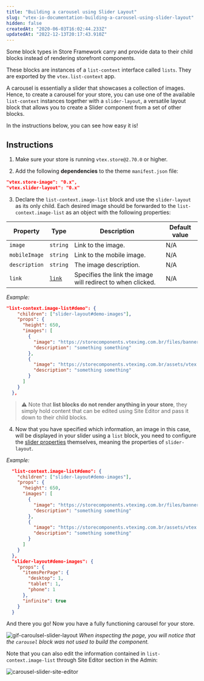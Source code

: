 ```yaml
---
title: "Building a carousel using Slider Layout"
slug: "vtex-io-documentation-building-a-carousel-using-slider-layout"
hidden: false
createdAt: "2020-06-03T16:02:44.233Z"
updatedAt: "2022-12-13T20:17:43.910Z"
---
```


Some block types in Store Framework carry and provide data to their child blocks instead of rendering storefront components.

These blocks are instances of a `list-context` interface called `lists`. They are exported by the `vtex.list-context` app.

A carousel is essentially a slider that showcases a collection of images. Hence, to create a carousel for your store, you can use one of the available `list-context` instances together with a `slider-layout`, a versatile layout block that allows you to create a Slider component from a set of other blocks.

In the instructions below, you can see how easy it is!

## Instructions

1. Make sure your store is running `vtex.store@2.70.0` or higher.

2. Add the following **dependencies** to the theme `manifest.json` file:

```json
"vtex.store-image": "0.x",
"vtex.slider-layout": "0.x"
```

3. Declare the `list-context.image-list` block and use the `slider-layout` as its only child. Each desired image should be forwarded to the `list-context.image-list` as an object with the following properties:

| Property      | Type                                                                                                                                | Description                                                 | Default value |
| ------------- | ----------------------------------------------------------------------------------------------------------------------------------- | ----------------------------------------------------------- | ------------- |
| `image`       | `string`                                                                                                                            | Link to the image.                                          | N/A           |
| `mobileImage` | `string`                                                                                                                            | Link to the mobile image.                                   | N/A           |
| `description` | `string`                                                                                                                            | The image description.                                      | N/A           |
| `link`        | [`link`](https://github.com/vtex-apps/native-types/blob/f63aeeb8f6e62f4a9aaec052a8be34973be7389b/pages/contentSchemas.json#L52-L74) | Specifies the link the image will redirect to when clicked. | N/A           |

*Example:*

```json
"list-context.image-list#demo": {
    "children": ["slider-layout#demo-images"],
    "props": {
      "height": 650,
      "images": [
        {
          "image": "https://storecomponents.vteximg.com.br/files/banner-infocard2.png",
          "description": "something something"
        },
        {
          "image": "https://storecomponents.vteximg.com.br/assets/vtex.file-manager-graphql/images/Group%207%20(1)%20(1)%20(1)%20(1)%20(1)___c6b3ed853fb16a08b265753b50e0c57a.png",
          "description": "something something"
        }
      ]
    }
  },
```

> ⚠️ Note that **list blocks do not render anything in your store**, they simply hold content that can be edited using Site Editor and pass it down to their child blocks.

4. Now that you have specified which information, an image in this case, will be displayed in your slider using a `list` block, you need to configure the [slider properties](https://developers.vtex.com/docs/guides/vtex-slider-layout) themselves, meaning the properties of `slider-layout`.

*Example:*

```json
  "list-context.image-list#demo": {
    "children": ["slider-layout#demo-images"],
    "props": {
      "height": 650,
      "images": [
        {
          "image": "https://storecomponents.vteximg.com.br/files/banner-infocard2.png",
          "description": "something something"
        },
        {
          "image": "https://storecomponents.vteximg.com.br/assets/vtex.file-manager-graphql/images/Group%207%20(1)%20(1)%20(1)%20(1)%20(1)___c6b3ed853fb16a08b265753b50e0c57a.png",
          "description": "something something"
        }
      ]
    }
  },
  "slider-layout#demo-images": {
    "props": {
      "itemsPerPage": {
        "desktop": 1,
        "tablet": 1,
        "phone": 1
      },
      "infinite": true
    }
  }
```

And there you go! Now you have a fully functioning carousel for your store.

![gif-caroulsel-slider-layout](https://cdn.jsdelivr.net/gh/vtexdocs/dev-portal-content@main/images/vtex-io-documentation-building-a-carousel-using-slider-layout-0.gif) *When inspecting the page, you will notice that the `carousel` block was not used to build the component.*

Note that you can also edit the information contained in `list-context.image-list` through Site Editor section in the Admin:

![carousel-slider-site-editor](https://cdn.jsdelivr.net/gh/vtexdocs/dev-portal-content@main/images/vtex-io-documentation-building-a-carousel-using-slider-layout-1.png)
